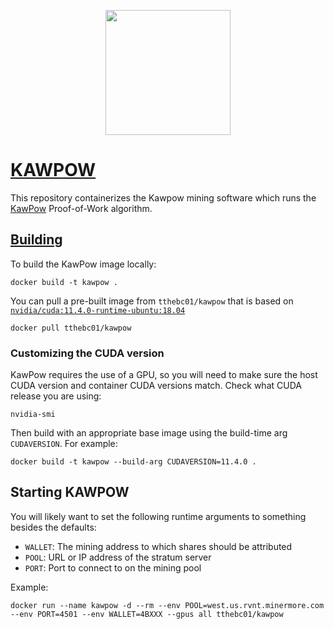 <p align="center">
<img src="https://cryptologos.cc/logos/ravencoin-rvn-logo.png" width="200">
</p>

# [KAWPOW](https://github.com/RavenProject/Ravencoin)

This repository containerizes the Kawpow mining software which runs the [KawPow](https://eips.ethereum.org/EIPS/eip-1057) Proof-of-Work algorithm. 

## [Building](https://github.com/RavenCommunity/kawpowminer#build)

To build the KawPow image locally:

```shell
docker build -t kawpow .
```

You can pull a pre-built image from `tthebc01/kawpow` that is based on [`nvidia/cuda:11.4.0-runtime-ubuntu:18.04`](https://hub.docker.com/layers/nvidia/cuda/11.4.0-runtime-ubuntu18.04/images/sha256-4dfdfec42da3308b94d1f9886f3db1593032c2a8a78586f900c5e29ffa496577?context=explore)

```shell
docker pull tthebc01/kawpow
```

### Customizing the CUDA version

KawPow requires the use of a GPU, so you will need to make sure the host CUDA version and container CUDA versions match. Check what CUDA release you are using:

```shell
nvidia-smi
```

Then build with an appropriate base image using the build-time arg `CUDAVERSION`. For example:

```shell
docker build -t kawpow --build-arg CUDAVERSION=11.4.0 .
```

## Starting KAWPOW

You will likely want to set the following runtime arguments to something besides the defaults:

- `WALLET`: The mining address to which shares should be attributed
- `POOL`: URL or IP address of the stratum server
- `PORT`: Port to connect to on the mining pool

Example:

```shell
docker run --name kawpow -d --rm --env POOL=west.us.rvnt.minermore.com --env PORT=4501 --env WALLET=4BXXX --gpus all tthebc01/kawpow
```